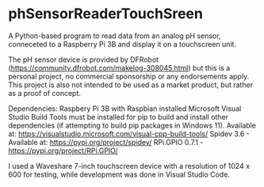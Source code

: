 # phSensorReaderTouchSreen
A Python-based program to read data from an analog pH sensor, conneceted to a Raspberry Pi 3B and display it on a touchscreen unit.

The pH sensor device is provided by DFRobot (https://community.dfrobot.com/makelog-308045.html) but this is a personal project, no commercial sponsorship or any endorsements apply. This project is also not intended to be used as a market product, but rather as a proof of concept.

Dependencies:
Raspbery Pi 3B with Raspbian installed
Microsoft Visual Studio Build Tools must be installed for pip to build and install other dependencies (if attempting to build pip packages in Windows 11). Available at: https://visualstudio.microsoft.com/visual-cpp-build-tools/
Spidev 3.6 - Available at: https://pypi.org/project/spidev/
RPi.GPIO 0.7.1 - https://pypi.org/project/RPi.GPIO/

I used a Waveshare 7-inch touchscreen device with a resolution of 1024 x 600 for testing, while development was done in Visual Studio Code.